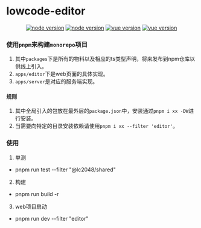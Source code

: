 # lowcode-editor

<p align="center">
  <a href="https://nodejs.org/zh-cn/download/"><img src="https://img.shields.io/badge/node%3E%3D-14.17-green" alt="node version"></a>
  <a href="https://pnpm.io/"><img src="https://img.shields.io/badge/pnpm-6.24-yellowgreen" alt="node version"></a>
  <a href="https://vuejs.org/index.html"><img src="https://img.shields.io/badge/vue-3.2-brightgreen" alt="vue version"></a>
   <a href="https://vuejs.org/index.html"><img src="https://img.shields.io/badge/license-MIT-blue" alt="vue version"></a>
</p>

### 使用`pnpm`来构建`monorepo`项目

1. 其中`packages`下是所有的物料以及相应的ts类型声明，将来发布到npm仓库以供线上引入。
2. `apps/editor`下是web页面的具体实现。
3. `apps/server`是对应的服务端实现。

#### 规则
  1. 其中全局引入的包放在最外层的`package.json`中，安装通过`pnpm i xx -DW`进行安装。
  2. 当需要向特定的目录安装依赖请使用`pnpm i xx --filter 'editor'`。


### 使用
1. 单测
  - pnpm run test  --filter "@lc2048/shared"
  
2. 构建
  - pnpm run build -r 
  
3. web项目启动
  - pnpm run dev --filter "editor"

